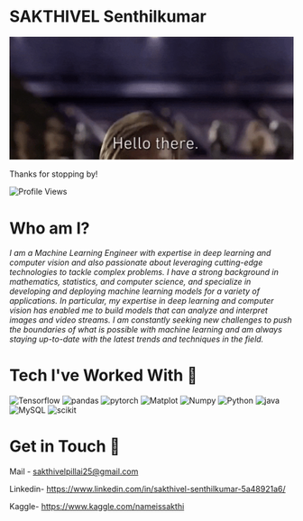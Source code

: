 # SAKTHIVEL Senthilkumar
<img src='images/hello.gif' width=900>

Thanks for stopping by!

![Profile Views](https://komarev.com/ghpvc/?username=ezioauditore-tech&label=VIEWS)

# Who am I?
*I am a Machine Learning Engineer with expertise in deep learning and computer vision and also passionate about leveraging cutting-edge technologies to tackle complex problems. I have a strong background in mathematics, statistics, and computer science, and specialize in developing and deploying machine learning models for a variety of applications. In particular, my expertise in deep learning and computer vision has enabled me to build models that can analyze and interpret images and video streams. I am constantly seeking new challenges to push the boundaries of what is possible with machine learning and am always staying up-to-date with the latest trends and techniques in the field.*

# Tech I've Worked With 🥷
![Tensorflow](https://img.shields.io/badge/%20-Tensorflow-FF6C37?style=for-the-badge&logo=tensorflow&logoColor=white) ![pandas](https://img.shields.io/badge/Pandas-C51A4A?style=for-the-badge&logo=Pandas)  ![pytorch](https://img.shields.io/badge/%20-Pytorch-yellowgreen?style=for-the-badge&logo=pytorch&logoColor=red)  ![Matplot](https://img.shields.io/badge/%20-Matplotlib-#F5DF09?style=for-the-badge&logo=matplotlib) ![Numpy](https://img.shields.io/badge/%20-Numpy-#27407C?style=for-the-badge&logo=Numpy)
![Python](https://img.shields.io/badge/python-3670A0?style=for-the-badge&logo=python&logoColor=ffdd54) ![java](https://img.shields.io/badge/Java-green?style=for-the-badge&logo=java&logoColor=white) ![MySQL](https://img.shields.io/badge/mysql-%2300f.svg?style=for-the-badge&logo=mysql&logoColor=white) ![scikit](https://img.shields.io/badge/Scikitlearn-%23000000.svg?style=for-the-badge&logo=scikit-learn&logoColor=#00C7B7) 
# Get in Touch 📱

Mail - sakthivelpillai25@gmail.com

Linkedin- https://www.linkedin.com/in/sakthivel-senthilkumar-5a48921a6/

Kaggle- https://www.kaggle.com/nameissakthi
<!--
**ezioauditore-tech/ezioauditore-tech** is a ✨ _special_ ✨ repository because its `README.md` (this file) appears on your GitHub profile.

Here are some ideas to get you started:

- 🔭 I’m currently working on ...
- 🌱 I’m currently learning ...
- 👯 I’m looking to collaborate on ...
- 🤔 I’m looking for help with ...
- 💬 Ask me about ...
- 📫 How to reach me: ...
- 😄 Pronouns: ...
- ⚡ Fun fact: ...
-->
